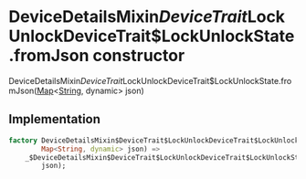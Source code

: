


# DeviceDetailsMixin$DeviceTrait$LockUnlockDeviceTrait$LockUnlockState.fromJson constructor







DeviceDetailsMixin$DeviceTrait$LockUnlockDeviceTrait$LockUnlockState.fromJson([Map](https://api.dart.dev/stable/2.12.3/dart-core/Map-class.html)&lt;[String](https://api.dart.dev/stable/2.12.3/dart-core/String-class.html), dynamic> json)





## Implementation

```dart
factory DeviceDetailsMixin$DeviceTrait$LockUnlockDeviceTrait$LockUnlockState.fromJson(
        Map<String, dynamic> json) =>
    _$DeviceDetailsMixin$DeviceTrait$LockUnlockDeviceTrait$LockUnlockStateFromJson(
        json);
```







